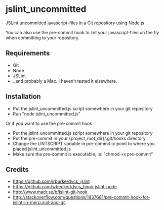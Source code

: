 jslint_uncommitted
=================

JSLint uncommitted javascript-files in a Git repository using Node.js

You can also use the pre-commit hook to lint your javascript-files on the fly when committing to your repository.


Requirements
------------

* Git
* Node
* JSLint
* ..and probably a Mac. I haven't tested it elsewhere.


Installation
------------

* Put the jslint_uncommitted.js script somewhere in your git repository 
* Run "node jslint_uncommitted.js"

Or if you want to use the pre-commit hook

* Put the jslint_uncommitted.js script somewhere in your git repository 
* Put the pre-commit in your {project_root_dir}/.git/hooks directory
* Change the LINTSCRIPT variable in pre-commit to point to where you placed jslint_uncommitted.js
* Make sure the pre-commit is executable, ie: "chmod +x pre-commit"


Credits
-------
* https://github.com/jrburke/dvcs_jslint
* https://github.com/wbecker/dvcs_hook-jslint-node
* http://www.madr.se/b/jslint-git-hook
* http://stackoverflow.com/questions/1837681/pre-commit-hook-for-jslint-in-mercurial-and-git